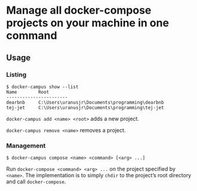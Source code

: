 # Manage all docker-compose projects on your machine in one command

## Usage

### Listing

```
$ docker-campus show --list
Name        Root
-----------------------
dearbnb     C:\Users\uranusjr\Documents\programming\dearbnb
tej-jet     C:\Users\uranusjr\Documents\programming\tej-jet
```

`docker-campus add <name> <root>` adds a new project.

`docker-campus remove <name>` removes a project.


### Management

```
$ docker-campus compose <name> <command> [<arg> ...]
```

Run `docker-compose <command> <arg> ...` on the project specified by `<name>`.
The implementation is to simply `chdir` to the project’s root directory and
call `docker-compose`.
